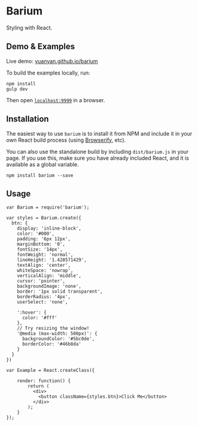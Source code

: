 Barium
======

Styling with React.

## Demo & Examples

Live demo: [yuanyan.github.io/barium](http://yuanyan.github.io/barium/)

To build the examples locally, run:

```
npm install
gulp dev
```

Then open [`localhost:9999`](http://localhost:9999) in a browser.

## Installation

The easiest way to use `barium` is to install it from NPM and include it in your own React build process (using [Browserify](http://browserify.org), etc).

You can also use the standalone build by including `dist/barium.js` in your page. If you use this, make sure you have already included React, and it is available as a global variable.

```
npm install barium --save
```

## Usage

```
var Barium = require('barium');

var styles = Barium.create({
  btn: {
    display: 'inline-block',
    color: '#000',
    padding: '6px 12px',
    marginBottom: '0',
    fontSize: '14px',
    fontWeight: 'normal',
    lineHeight: '1.428571429',
    textAlign: 'center',
    whiteSpace: 'nowrap',
    verticalAlign: 'middle',
    cursor: 'pointer',
    backgroundImage: 'none',
    border: '1px solid transparent',
    borderRadius: '4px',
    userSelect: 'none',

    ':hover': {
      color: '#fff'
    },
    // Try resizing the window!
    '@media (max-width: 500px)': {
      backgroundColor: '#5bc0de',
      borderColor: '#46b8da'
    }
  }
})

var Example = React.createClass({

    render: function() {
        return (
          <div>
            <button className={styles.btn}>Click Me</button>
          </div>
        );
    }
});
```
